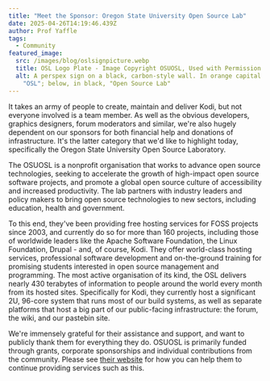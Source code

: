 ```yaml
---
title: "Meet the Sponsor: Oregon State University Open Source Lab"
date: 2025-04-26T14:19:46.439Z
author: Prof Yaffle
tags:
  - Community
featured_image:
  src: /images/blog/oslsignpicture.webp
  title: OSL Logo Plate - Image Copyright OSUOSL, Used with Permission
  alt: A perspex sign on a black, carbon-style wall. In orange capital letters,
    "OSL"; below, in black, "Open Source Lab"
---
```

It takes an army of people to create, maintain and deliver Kodi, but not everyone involved is a team member. As well as the obvious developers, graphics designers, forum moderators and similar, we're also hugely dependent on our sponsors for both financial help and donations of infrastructure. It's the latter category that we'd like to highlight today, specifically the Oregon State University Open Source Laboratory.

The OSUOSL is a nonprofit organisation that works to advance open source technologies, seeking to accelerate the growth of high-impact open source software projects, and promote a global open source culture of accessibility and increased productivity. The lab partners with industry leaders and policy makers to bring open source technologies to new sectors, including education, health and government.

To this end, they've been providing free hosting services for FOSS projects since 2003, and currently do so for more than 160 projects, including those of worldwide leaders like the Apache Software Foundation, the Linux Foundation, Drupal - and, of course, Kodi. They offer world-class hosting services, professional software development and on-the-ground training for promising students interested in open source management and programming. The most active organisation of its kind, the OSL delivers nearly 430 terabytes of information to people around the world every month from its hosted sites. Specifically for Kodi, they currently host a significant 2U, 96-core system that runs most of our build systems, as well as separate platforms that host a big part of our public-facing infrastructure: the forum, the wiki, and our pastebin site.

We're immensely grateful for their assistance and support, and want to publicly thank them for everything they do. OSUOSL is primarily funded through grants, corporate sponsorships and individual contributions from the community. Please see [their website](https://osuosl.org/donate/) for how you can help them to continue providing services such as this.